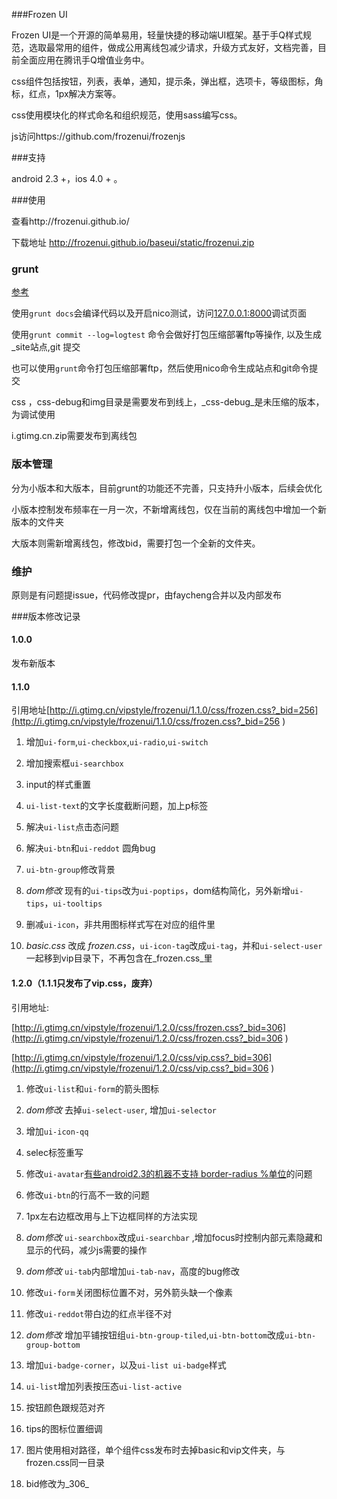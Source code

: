 
###Frozen UI

Frozen UI是一个开源的简单易用，轻量快捷的移动端UI框架。基于手Q样式规范，选取最常用的组件，做成公用离线包减少请求，升级方式友好，文档完善，目前全面应用在腾讯手Q增值业务中。

css组件包括按钮，列表，表单，通知，提示条，弹出框，选项卡，等级图标，角标，红点，1px解决方案等。

css使用模块化的样式命名和组织规范，使用sass编写css。

js访问https://github.com/frozenui/frozenjs

###支持

android 2.3 +，ios 4.0 + 。

###使用

查看http://frozenui.github.io/

下载地址 http://frozenui.github.io/baseui/static/frozenui.zip

### grunt

[参考](https://github.com/QQVIPTeam/team/issues/5)

使用`grunt docs`会编译代码以及开启nico测试，访问[127.0.0.1:8000](127.0.0.1:8000)调试页面

使用`grunt commit --log=logtest` 命令会做好打包压缩部署ftp等操作, 以及生成_site站点,git 提交

也可以使用`grunt`命令打包压缩部署ftp，然后使用nico命令生成站点和git命令提交

css ，css-debug和img目录是需要发布到线上，_css-debug_是未压缩的版本，为调试使用

i.gtimg.cn.zip需要发布到离线包


### 版本管理

分为小版本和大版本，目前grunt的功能还不完善，只支持升小版本，后续会优化

小版本控制发布频率在一月一次，不新增离线包，仅在当前的离线包中增加一个新版本的文件夹

大版本则需新增离线包，修改bid，需要打包一个全新的文件夹。

### 维护

原则是有问题提issue，代码修改提pr，由faycheng合并以及内部发布

###版本修改记录

#### 1.0.0

发布新版本


#### 1.1.0

引用地址[http://i.gtimg.cn/vipstyle/frozenui/1.1.0/css/frozen.css?_bid=256](http://i.gtimg.cn/vipstyle/frozenui/1.1.0/css/frozen.css?_bid=256 )

1. 增加`ui-form`,`ui-checkbox`,`ui-radio`,`ui-switch`

2. 增加搜索框`ui-searchbox`

3. input的样式重置

4. `ui-list-text`的文字长度截断问题，加上p标签

5. 解决`ui-list`点击态问题

6. 解决`ui-btn`和`ui-reddot` 圆角bug

7. `ui-btn-group`修改背景

8. _dom修改_ 现有的`ui-tips`改为`ui-poptips`，dom结构简化，另外新增`ui-tips`，`ui-tooltips`

9. 删减`ui-icon`，非共用图标样式写在对应的组件里

10. _basic.css_ 改成 _frozen.css_，`ui-icon-tag`改成`ui-tag`，并和`ui-select-user`一起移到vip目录下，不再包含在_frozen.css_里


#### 1.2.0（1.1.1只发布了vip.css，废弃）


引用地址: 

[http://i.gtimg.cn/vipstyle/frozenui/1.2.0/css/frozen.css?_bid=306](http://i.gtimg.cn/vipstyle/frozenui/1.2.0/css/frozen.css?_bid=306 )

[http://i.gtimg.cn/vipstyle/frozenui/1.2.0/css/vip.css?_bid=306](http://i.gtimg.cn/vipstyle/frozenui/1.2.0/css/vip.css?_bid=306 )




1. 修改`ui-list`和`ui-form`的箭头图标

2. _dom修改_ 去掉`ui-select-user`, 增加`ui-selector`

3. 增加`ui-icon-qq`

4. selec标签重写

5. 修改`ui-avatar`[有些android2.3的机器不支持 border-radius %单位](https://github.com/frozenui/baseui/issues/9)的问题

6. 修改`ui-btn`的行高不一致的问题

7. 1px左右边框改用与上下边框同样的方法实现

8. _dom修改_ `ui-searchbox`改成`ui-searchbar` ,增加focus时控制内部元素隐藏和显示的代码，减少js需要的操作

9. _dom修改_ `ui-tab`内部增加`ui-tab-nav`，高度的bug修改

10. 修改`ui-form`关闭图标位置不对，另外箭头缺一个像素

11. 修改`ui-reddot`带白边的红点半径不对

12. _dom修改_ 增加平铺按钮组`ui-btn-group-tiled`,`ui-btn-bottom`改成`ui-btn-group-bottom`

13. 增加`ui-badge-corner`，以及`ui-list ui-badge`样式


14. `ui-list`增加列表按压态`ui-list-active`

15. 按钮颜色跟规范对齐

16. tips的图标位置细调


17. 图片使用相对路径，单个组件css发布时去掉basic和vip文件夹，与frozen.css同一目录

18. bid修改为_306_



